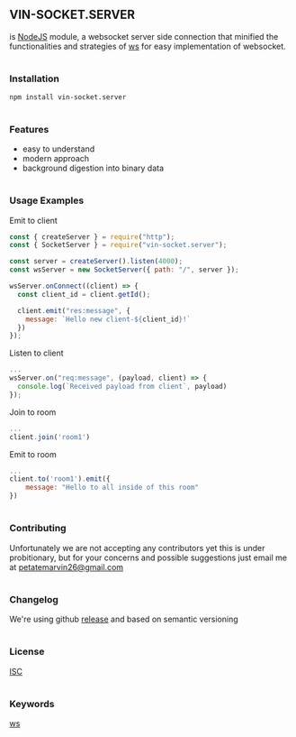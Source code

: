 ## VIN-SOCKET.SERVER

is [NodeJS][nodejs] module, a websocket server side connection that minified the functionalities and strategies of [ws][ws] for easy implementation of websocket.

#

### Installation

```shell
npm install vin-socket.server
```

#

### Features

- easy to understand
- modern approach
- background digestion into binary data

#

### Usage Examples

Emit to client

```Javascript
const { createServer } = require("http");
const { SocketServer } = require("vin-socket.server");

const server = createServer().listen(4000);
const wsServer = new SocketServer({ path: "/", server });

wsServer.onConnect((client) => {
  const client_id = client.getId();

  client.emit("res:message", {
    message: `Hello new client-${client_id}!`
  })
});
```

Listen to client

```Javascript
...
wsServer.on("req:message", (payload, client) => {
  console.log(`Received payload from client`, payload)
});
```

Join to room

```Javascript
...
client.join('room1')
```

Emit to room

```Javascript
...
client.to('room1').emit({
    message: "Hello to all inside of this room"
})
```

#

### Contributing

Unfortunately we are not accepting any contributors yet this is under probitionary, but for your concerns and possible suggestions just email me at petatemarvin26@gmail.com

#

### Changelog

We're using github [release][github-release] and based on semantic versioning

#

### License

[ISC][license]

#

### Keywords

[ws][ws]

[ws]: https://www.npmjs.com/package/ws
[nodejs]: https://nodejs.org/en
[github-release]: https://github.com/petatemarvin26/vin-socket.server/releases
[license]: ./LICENSE
